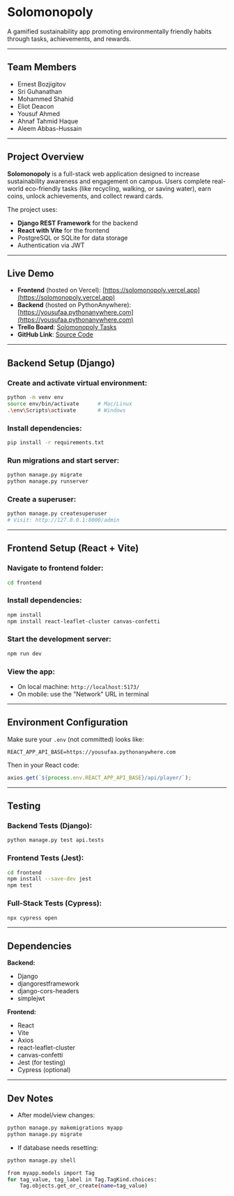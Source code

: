 
# Solomonopoly  
A gamified sustainability app promoting environmentally friendly habits through tasks, achievements, and rewards.

---

## Team Members

- Ernest Bozjigitov  
- Sri Guhanathan  
- Mohammed Shahid  
- Eliot Deacon  
- Yousuf Ahmed  
- Ahnaf Tahmid Haque  
- Aleem Abbas-Hussain  

---

## Project Overview

**Solomonopoly** is a full-stack web application designed to increase sustainability awareness and engagement on campus. Users complete real-world eco-friendly tasks (like recycling, walking, or saving water), earn coins, unlock achievements, and collect reward cards.  

The project uses:
- **Django REST Framework** for the backend
- **React with Vite** for the frontend
- PostgreSQL or SQLite for data storage
- Authentication via JWT

---

## Live Demo

- **Frontend** (hosted on Vercel): [https://solomonopoly.vercel.app](https://solomonopoly.vercel.app)  
- **Backend** (hosted on PythonAnywhere): [https://yousufaa.pythonanywhere.com](https://yousufaa.pythonanywhere.com)  
- **Trello Board**: [Solomonopoly Tasks](https://trello.com/b/M4YLqqFd/solomonopoly)
- **GitHub Link**: [Source Code](https://github.com/yousufaahmed/Solomonopoly)

---

## Backend Setup (Django)

### Create and activate virtual environment:
```bash
python -m venv env
source env/bin/activate      # Mac/Linux
.\env\Scripts\activate       # Windows
```

### Install dependencies:
```bash
pip install -r requirements.txt
```

### Run migrations and start server:
```bash
python manage.py migrate
python manage.py runserver
```

### Create a superuser:
```bash
python manage.py createsuperuser
# Visit: http://127.0.0.1:8000/admin
```

---

## Frontend Setup (React + Vite)

### Navigate to frontend folder:
```bash
cd frontend
```

### Install dependencies:
```bash
npm install
npm install react-leaflet-cluster canvas-confetti
```

### Start the development server:
```bash
npm run dev
```

### View the app:
- On local machine: `http://localhost:5173/`
- On mobile: use the "Network" URL in terminal

---

## Environment Configuration

Make sure your `.env` (not committed) looks like:
```env
REACT_APP_API_BASE=https://yousufaa.pythonanywhere.com
```

Then in your React code:
```js
axios.get(`${process.env.REACT_APP_API_BASE}/api/player/`);
```

---

## Testing

### Backend Tests (Django):
```bash
python manage.py test api.tests
```

### Frontend Tests (Jest):
```bash
cd frontend
npm install --save-dev jest
npm test
```

### Full-Stack Tests (Cypress):
```bash
npx cypress open
```

---

## Dependencies

**Backend:**
- Django
- djangorestframework
- django-cors-headers
- simplejwt

**Frontend:**
- React
- Vite
- Axios
- react-leaflet-cluster
- canvas-confetti
- Jest (for testing)
- Cypress (optional)

---

## Dev Notes

- After model/view changes:
```bash
python manage.py makemigrations myapp
python manage.py migrate
```

- If database needs resetting:
```bash
python manage.py shell

from myapp.models import Tag
for tag_value, tag_label in Tag.TagKind.choices:
    Tag.objects.get_or_create(name=tag_value)
```

